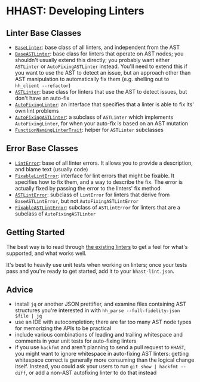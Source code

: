 # HHAST: Developing Linters

## Linter Base Classes

 - [`BaseLinter`](../src/Linters/BaseLinter.php): base class of all linters, and independent from the AST
 - [`BaseASTLinter`](../src/Linters/BaseASTLinter.php): base class for linters that operate on AST nodes; you shouldn't usually extend this directly; you probably want either `ASTLinter` or `AutoFixingASTLinter` instead. You'll need to extend this if you want to use the AST to detect an issue, but an approach other than AST manipulation to automatically fix them (e.g. shelling out to `hh_client --refactor`)
 - [`ASTLinter`](../src/Linters/ASTLinter.php): base class for linters that use the AST to detect issues, but don't have an auto-fix
 - [`AutoFixingLinter`](../src/Linters/AutoFixingLinter.php): an interface that specifies that a linter is able to fix   its' own lint problems
 - [`AutoFixingASTLinter`](../src/Linters/AutoFixingASTLinter.php): a subclass of `ASTLinter` which implements `AutoFixingLinter`, for when your auto-fix is based on an AST mutation
 - [`FunctionNamingLinterTrait`](../src/Linters/FunctionNamingLinterTrait): helper for `ASTLinter` subclasses

## Error Base Classes

 - [`LintError`](../src/Linters/LintError.php): base of all linter errors. It allows you to provide a description, and blame text (usually code)
 - [`FixableLintError`](../src/Linters/FixableLintError.php): interface for lint errors that might be fixable. It specifies how to fix them, and a way to describe the fix. The error is actually fixed by passing the error to the linters' fix method
 - [`ASTLintError`](../src/Linters/ASTLintError.php): subclass of `LintError` for linters that derive from `BaseASTLintError`, but not `AutoFixingASTLintError`
 - [`FixableASTLintError`](../src/Linters/FixableASTLintError.php): subclass of `ASTLintError` for linters that are a subclass of `AutoFixingASTLinter`

## Getting Started

The best way is to read through [the existing linters](../src/Linters/) to get a feel for what's supported, and what works well.

It's best to heavily use unit tests when working on linters; once your tests pass and you're ready to get started, add it to your `hhast-lint.json`.

## Advice

 - install `jq` or another JSON prettifier, and examine files containing AST structures you're interested in with `hh_parse --full-fidelity-json $file | jq`
 - use an IDE with autocompletion; there are far too many AST node types for memorizing the APIs to be practical
 - include various combinations of leading and trailing whitespace and comments in your unit tests for auto-fixing linters
 - if you use `hackfmt` and aren't planning to send a pull request to `HHAST`, you might want to ignore whitespace in auto-fixing AST linters: getting whitespace correct is generally more consuming than the logical change itself. Instead, you could ask your users to run `git show | hackfmt --diff`, or add a non-AST autofixing linter to do that instead
